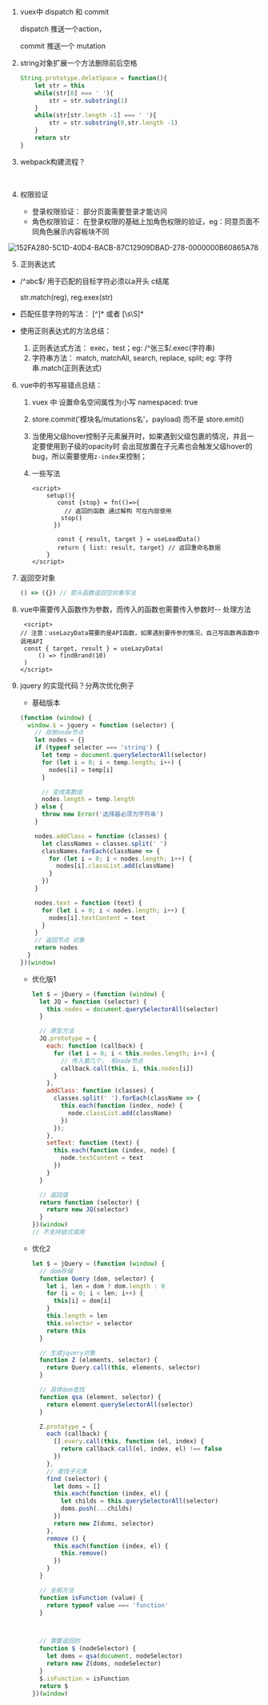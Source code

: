 1. vuex中 dispatch  和 commit

   dispatch 推送一个action，

    commit 推送一个 mutation

2. string对象扩展一个方法删除前后空格

   ~~~javascript
   String.prototype.deletSpace = function(){
       let str = this
       while(str[0] === ' '){
           str = str.substring(1)
       }
       while(str[str.length -1] === ' '){
           str = str.substring(0,str.length -1)
       }
       return str
   }
   ~~~

   

3. webpack构建流程？

   ​    

4. 权限验证

   - 登录权限验证： 部分页面需要登录才能访问
   - 角色权限验证： 在登录权限的基础上加角色权限的验证，eg：同意页面不同角色展示内容板块不同

![152FA280-5C1D-40D4-BACB-87C12909DBAD-278-0000000B60865A78](assets/152FA280-5C1D-40D4-BACB-87C12909DBAD-278-0000000B60865A78.png)

5. 正则表达式

- /^abc$/ 用于匹配的目标字符必须以a开头 c结尾

  str.match(reg), reg.exex(str)

- 匹配任意字符的写法： [^]* 或者 [\s\S]*

- 使用正则表达式的方法总结：
  1. 正则表达式方法： exec，test；eg: /^张三$/.exec(字符串)
  2. 字符串方法： match, matchAll, search, replace, split;  eg: 字符串.match(正则表达式)

6. vue中的书写易错点总结：
   1. vuex 中 设置命名空间属性为小写 namespaced: true

   2. store.commit('模块名/mutations名'，payload) 而不是 store.emit()

   3. 当使用父级hover控制子元素展开时，如果遇到父级包裹的情况，并且一定要使用到子级的opacity时 会出现放置在子元素也会触发父级hover的bug，所以需要使用`z-index`来控制；

   4. 一些写法

      ~~~vue
      <script>
          setup(){
         	 const {stop} = fn(()=>{
               // 返回的函数 通过解构 可在内部使用
              stop()
            })
          
             const { result, target } = useLoadData()
             return { list: result, target} // 返回重命名数据
          }
      </script>
      ~~~

7. 返回空对象

   ~~~javascript
   () => ({}) // 箭头函数返回空对象写法
   ~~~

8. vue中需要传入函数作为参数，而传入的函数也需要传入参数时-- 处理方法

   ~~~vue
    <script>
   // 注意：useLazyData需要的是API函数，如果遇到要传参的情况，自己写函数再函数中调用API
    const { target, result } = useLazyData(
        () => findBrand(10)
    )
   </script>
   ~~~

   

9. jquery 的实现代码？分两次优化例子

   - 基础版本

   ~~~javascript
   (function (window) {
     window.$ = jquery = function (selector) {
       // 存放node节点 
       let nodes = {}
       if (typeof selector === 'string') {
         let temp = document.querySelectorAll(selector)
         for (let i = 0; i < temp.length; i++) {
           nodes[i] = temp[i]
         }
   
         // 变成类数组
         nodes.length = temp.length
       } else {
         throw new Error('选择器必须为字符串')
       }
   
       nodes.addClass = function (classes) {
         let classNames = classes.split(' ')
         classNames.forEach(className => {
           for (let i = 0; i < nodes.length; i++) {
             nodes[i].classList.add(className)
           }
         })
       }
   
       nodes.text = function (text) {
         for (let i = 0; i < nodes.length; i++) {
           nodes[i].textContent = text
         }
       }
       // 返回节点 对象
       return nodes
     }
   })(window)
   ~~~

   - 优化版1

     ~~~javascript
     let $ = jQuery = (function (window) {
       let JQ = function (selector) {
         this.nodes = document.querySelectorAll(selector)
       }
     
       // 原型方法
       JQ.prototype = {
         each: function (callback) {
           for (let i = 0; i < this.nodes.length; i++) {
             // 传入第几个， 和node节点
             callback.call(this, i, this.nodes[i])
           }
         },
         addClass: function (classes) {
           classes.split(' ').forEach(className => {
             this.each(function (index, node) {
               node.classList.add(className)
             })
           });
         },
         setText: function (text) {
           this.each(function (index, node) {
             node.textContent = text
           })
         }
       }
     
       // 返回值
       return function (selector) {
         return new JQ(selector)
       }
     })(window)
     // 不支持链式调用
     ~~~

   - 优化2

     ~~~javascript
     let $ = jQuery = (function (window) {
       // dom存储
       function Query (dom, selector) {
         let i, len = dom ? dom.length : 0
         for (i = 0; i < len; i++) {
           this[i] = dom[i]
         }
         this.length = len
         this.selector = selector
         return this
       }
     
       // 生成jquery对象
       function Z (elements, selector) {
         return Query.call(this, elements, selector)
       }
     
       // 具体dom查找
       function qsa (element, selector) {
         return element.querySelectorAll(selector)
       }
     
       Z.prototype = {
         each (callback) {
           [].every.call(this, function (el, index) {
             return callback.call(el, index, el) !== false
           })
         },
         // 查找子元素
         find (selector) {
           let doms = []
           this.each(function (index, el) {
             let childs = this.querySelectorAll(selector)
             doms.push(...childs)
           })
           return new Z(doms, selector)
         },
         remove () {
           this.each(function (index, el) {
             this.remove()
           })
         }
       }
     
       // 全局方法
       function isFunction (value) {
         return typeof value === 'function'
       }
     
     
     
       // 需要返回的
       function $ (nodeSelector) {
         let doms = qsa(document, nodeSelector)
         return new Z(doms, nodeSelector)
       }
       $.isFunction = isFunction
       return $
     })(window)
     ~~~

     


